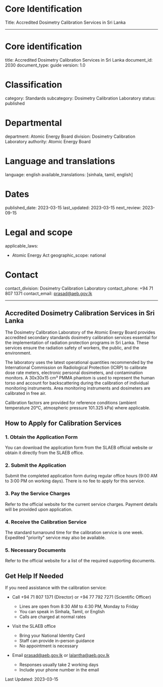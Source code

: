# Core Identification
Title: Accredited Dosimetry Calibration Services in Sri Lanka

---
# Core identification
title: Accredited Dosimetry Calibration Services in Sri Lanka
document_id: 2030
document_type: guide
version: 1.0

# Classification
category: Standards
subcategory: Dosimetry Calibration Laboratory
status: published

# Departmental
department: Atomic Energy Board
division: Dosimetry Calibration Laboratory
authority: Atomic Energy Board

# Language and translations
language: english
available_translations: [sinhala, tamil, english]

# Dates
published_date: 2023-03-15
last_updated: 2023-03-15
next_review: 2023-09-15

# Legal and scope
applicable_laws: 
 - Atomic Energy Act
geographic_scope: national

# Contact
contact_division: Dosimetry Calibration Laboratory
contact_phone: +94 71 807 1371
contact_email: prasad@aeb.gov.lk

---

## Accredited Dosimetry Calibration Services in Sri Lanka

The Dosimetry Calibration Laboratory of the Atomic Energy Board provides accredited secondary standards dosimetry calibration services essential for the implementation of radiation protection programs in Sri Lanka. These services ensure the radiation safety of workers, the public, and the environment.

The laboratory uses the latest operational quantities recommended by the International Commission on Radiological Protection (ICRP) to calibrate dose rate meters, electronic personal dosimeters, and contamination monitors. A 30x30x15 cm³ PMMA phantom is used to represent the human torso and account for backscattering during the calibration of individual monitoring instruments. Area monitoring instruments and dosimeters are calibrated in free air.

Calibration factors are provided for reference conditions (ambient temperature 20°C, atmospheric pressure 101.325 kPa) where applicable.

## How to Apply for Calibration Services

### 1. Obtain the Application Form
You can download the application form from the SLAEB official website or obtain it directly from the SLAEB office.

### 2. Submit the Application
Submit the completed application form during regular office hours (9:00 AM to 3:00 PM on working days). There is no fee to apply for this service.

### 3. Pay the Service Charges
Refer to the official website for the current service charges. Payment details will be provided upon application.

### 4. Receive the Calibration Service
The standard turnaround time for the calibration service is one week. Expedited "priority" service may also be available.

### 5. Necessary Documents
Refer to the official website for a list of the required supporting documents.

## Get Help If Needed

If you need assistance with the calibration service:

- Call +94 71 807 1371 (Director) or +94 77 792 7271 (Scientific Officer)
  - Lines are open from 8:30 AM to 4:30 PM, Monday to Friday
  - You can speak in Sinhala, Tamil, or English
  - Calls are charged at normal rates

- Visit the SLAEB office
  - Bring your National Identity Card
  - Staff can provide in-person guidance
  - No appointment is necessary

- Email prasad@aeb.gov.lk or lalantha@aeb.gov.lk
  - Responses usually take 2 working days
  - Include your phone number in the email

Last Updated: 2023-03-15